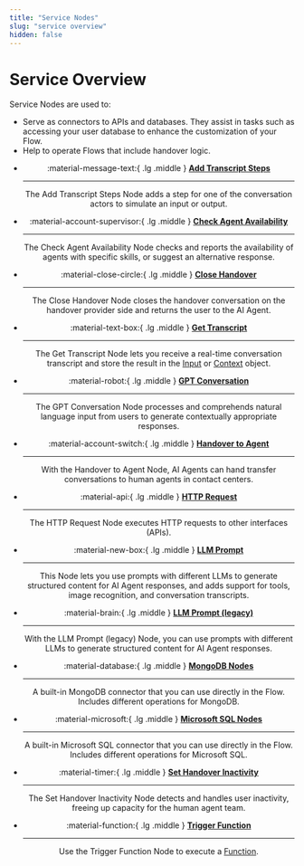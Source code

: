 ```yaml
---
title: "Service Nodes" 
slug: "service overview" 
hidden: false 
---
```


# Service Overview

Service Nodes are used to:

- Serve as connectors to APIs and databases. They assist in tasks such as accessing your user database to enhance the customization of your Flow.
- Help to operate Flows that include handover logic.

<div class="grid cards" style="text-align: center;" markdown>

-   :material-message-text:{ .lg .middle } __[Add Transcript Steps](add-transcript-steps.md)__

    ---

    The Add Transcript Steps Node adds a step for one of the conversation actors to simulate an input or output.

-   :material-account-supervisor:{ .lg .middle } __[Check Agent Availability](check-agent-availability.md)__

    ---

    The Check Agent Availability Node checks and reports the availability of agents with specific skills, or suggest an alternative response.

-   :material-close-circle:{ .lg .middle } __[Close Handover](close-handover.md)__

    ---

    The Close Handover Node closes the handover conversation on the handover provider side and returns the user to the AI Agent.

-   :material-text-box:{ .lg .middle } __[Get Transcript](get-transcript.md)__

    ---

    The Get Transcript Node lets you receive a real-time conversation transcript and store the result in the [Input](../../ai-agent-memory/input.md) or [Context](../../ai-agent-memory/context.md) object.

-   :material-robot:{ .lg .middle } __[GPT Conversation](gpt-conversation.md)__

    ---

    The GPT Conversation Node processes and comprehends natural language input from users to generate contextually appropriate responses.

-   :material-account-switch:{ .lg .middle } __[Handover to Agent](handover-to-agent.md)__

    ---

    With the Handover to Agent Node, AI Agents can hand transfer conversations to human agents in contact centers.

-   :material-api:{ .lg .middle } __[HTTP Request](http-request.md)__

    ---

    The HTTP Request Node executes HTTP requests to other interfaces (APIs).

-   :material-new-box:{ .lg .middle } __[LLM Prompt](llm-prompt.md)__

    ---

    This Node lets you use prompts with different LLMs to generate structured content for AI Agent responses, and adds support for tools, image recognition, and conversation transcripts.

-   :material-brain:{ .lg .middle } __[LLM Prompt (legacy)](llm-prompt-legacy.md)__

    ---

    With the LLM Prompt (legacy) Node, you can use prompts with different LLMs to generate structured content for AI Agent responses.

-   :material-database:{ .lg .middle } __[MongoDB Nodes](mongo-db.md)__

    ---

    A built-in MongoDB connector that you can use directly in the Flow. Includes different operations for MongoDB.

-   :material-microsoft:{ .lg .middle } __[Microsoft SQL Nodes](ms-sql.md)__

    ---

    A built-in Microsoft SQL connector that you can use directly in the Flow. Includes different operations for Microsoft SQL.

-   :material-timer:{ .lg .middle } __[Set Handover Inactivity](set-handover-inactivity.md)__

    ---

    The Set Handover Inactivity Node detects and handles user inactivity, freeing up capacity for the human agent team.

-   :material-function:{ .lg .middle } __[Trigger Function](trigger-function.md)__

    ---

    Use the Trigger Function Node to execute a [Function](../../../build/functions.md).

</div>
